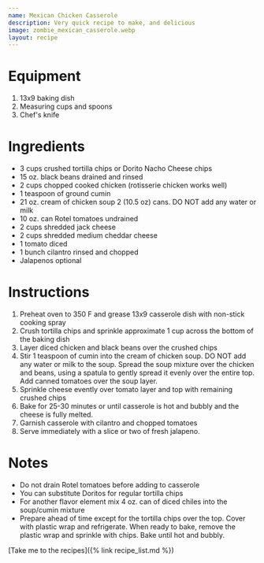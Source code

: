 ```yaml
---
name: Mexican Chicken Casserole
description: Very quick recipe to make, and delicious
image: zombie_mexican_casserole.webp
layout: recipe
---
```


# Equipment
1. 13x9 baking dish
2. Measuring cups and spoons
3. Chef's knife

# Ingredients

* 3 cups crushed tortilla chips or Dorito Nacho Cheese chips
* 15 oz. black beans drained and rinsed
* 2 cups chopped cooked chicken (rotisserie chicken works well)
* 1 teaspoon of ground cumin
* 21 oz. cream of chicken soup 2 (10.5 oz) cans. DO NOT add any water or milk
* 10 oz. can Rotel tomatoes undrained
* 2 cups shredded jack cheese
* 2 cups shredded medium cheddar cheese
* 1 tomato diced
* 1 bunch cilantro rinsed and chopped
* Jalapenos optional

# Instructions

1. Preheat oven to 350 F and grease 13x9 casserole dish with non-stick cooking spray
1. Crush tortilla chips and sprinkle approximate 1 cup across the bottom of the baking dish
1. Layer diced chicken and black beans over the crushed chips
1. Stir 1 teaspoon of cumin into the cream of chicken soup. DO NOT add any water or milk to
the soup. Spread the soup mixture over the chicken and beans, using a spatula to gently spread
it evenly over the entire top. Add canned tomatoes over the soup layer.
1. Sprinkle cheese evently over tomato layer and top with remaining crushed chips
1. Bake for 25-30 minutes or until casserole is hot and bubbly and the cheese is fully melted.
1. Garnish casserole with cilantro and chopped tomatoes
1. Serve immediately with a slice or two of fresh jalapeno.

# Notes

* Do not drain Rotel tomatoes before adding to casserole
* You can substitute Doritos for regular tortilla chips
* For another flavor element mix 4 oz. can of diced chiles into the soup/cumin mixture
* Prepare ahead of time except for the tortilla chips over the top. Cover with plastic wrap and refrigerate.
When ready to bake, remove the plastic wrap and sprinkle with chips. Bake until hot and bubbly.

[Take me to the recipes]({% link recipe_list.md %})
